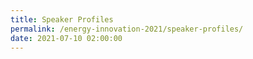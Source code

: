 ```yaml
---
title: Speaker Profiles
permalink: /energy-innovation-2021/speaker-profiles/
date: 2021-07-10 02:00:00
---
```

